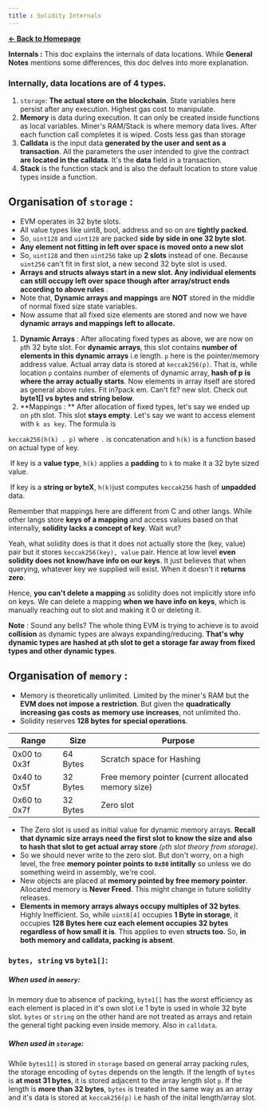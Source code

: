 ```yaml
---
title : Solidity Internals
---
```


[**← Back to Homepage**](https://0xpranay.github.io/solidity-notes/)

**Internals :** This doc explains the internals of data locations. While **General Notes** mentions some differences, this doc delves into more explanation.

### Internally, data locations are of 4 types.

1. `storage`: **The actual store on the blockchain**. State variables here persist after any execution. Highest gas cost to manipulate.
1. **Memory** is data during execution. It can only be created inside functions as local variables. Miner's RAM/Stack is where memory data lives. After each function call completes it is wiped. Costs less gas than storage
3. **Calldata** is the input data **generated by the user and sent as a transaction**. All the parameters the user intended to give the contract **are located in the calldata**. It's the **data** field in a transaction.
4. **Stack** is the function stack and is also the default location to store value types inside a function. 

## Organisation of `storage` : 

- EVM operates in 32 byte slots.
- All value types like uint8, bool, address and so on are **tightly packed**.
- So, `uint128` and `uint128` are packed **side by side in one 32 byte slot**.
- **Any element not fitting in left over space is moved onto a new slot**
- So, `uint128` and then `uint256` take up **2 slots** instead of one. Because `uint256` can't fit in first slot, a new second 32 byte slot is used.
- **Arrays and structs always start in a new slot. Any individual elements can still occupy left over space though after array/struct ends according to above rules** .
- Note that, **Dynamic arrays and mappings** are **NOT** stored in the middle of normal fixed size state variables. 
- Now assume that all fixed size elements are stored and now we have **dynamic arrays and mappings left to allocate.**

1. **Dynamic Arrays** :  After allocating fixed types as above, we are now on `p`th 32 byte slot. For **dynamic arrays**, this slot contains **number of elements in this dynamic arrays** i.e length. `p` here is the pointer/memory address value. Actual array data is stored at `keccak256(p)`. That is, while location `p` contains number of elements of dynamic array, **hash of p** **is where the array actually starts**. Now elements in array itself are stored as general above rules. Fit in?pack em. Can't fit? new slot. Check out **byte1[] vs bytes and string below**.
2. **Mappings : ** After allocation of fixed types, let's say we ended up on `p`th slot. This slot **stays empty**. Let's say we want to access element with `k as key`. The formula is

`keccak256(h(k) . p)` where `.` is concatenation and `h(k)` is a function based on actual type of key.

​				If key is a **value type**, `h(k)` applies a **padding** to `k` to make it a 32 byte sized value.

​				If key is a **string or byteX**, `h(k)`just computes `keccak256` hash of **unpadded** data.

Remember that mappings here are different from C and other langs. While other langs store **keys of a mapping** and access values based on that internally, **solidity lacks a concept of key**. Wait wut?

Yeah, what solidity does is that it does not actually store the (key, value) pair but it stores `keccak256(key), value` pair. Hence at low level **even solidity does not know/have info on our keys**. It just believes that when querying, whatever key we supplied will exist. When it doesn't it **returns zero**.

Hence, **you can't delete a mapping** as solidity does not implicitly store info on keys. We can delete a mapping **when we have info on keys**, which is manually reaching out to slot and making it 0 or deleting it. 

**Note** : Sound any bells? The whole thing EVM is trying to achieve is to avoid **collision** as dynamic types are always expanding/reducing. **That's why dynamic types are hashed at `p`th slot to get a storage far away from fixed types and other dynamic types**. 



## Organisation of `memory` : 

- Memory is theoretically unlimited. Limited by the miner's RAM but the **EVM does not impose a restriction**. But given the **quadratically increasing gas costs as memory use increases**, not unlimited tho.
- Solidity reserves **128 bytes for special operations**. 

| Range        | Size     | Purpose                                             |
| ------------ | -------- | --------------------------------------------------- |
| 0x00 to 0x3f | 64 Bytes | Scratch space for Hashing                           |
| 0x40 to 0x5f | 32 Bytes | Free memory pointer (current allocated memory size) |
| 0x60 to 0x7f | 32 Bytes | Zero slot                                           |



- The Zero slot is used as initial value for dynamic memory arrays. **Recall that dynamic size arrays need the first slot to know the size and also to hash that slot to get actual array store**  *(`p`th slot theory from storage)*.
- So we should never write to the zero slot. But don't worry, on a high level, the free **memory pointer points to `0x80` intitally** so unless we do something weird in assembly, we're cool.
- New objects are placed at **memory pointed by free memory pointer**. Allocated memory is **Never Freed**. This might change in future solidity releases.
- **Elements in memory arrays always occupy multiples of 32 bytes**. Highly Inefficient. So, while `uint8[4]` occupies **1 Byte in storage**, it occupies **128 Bytes here cuz each element occupies 32 bytes regardless of how small it is**. This applies to even **structs too**. So, **in both memory and calldata, packing is absent**.



### ``bytes, string`` vs ``byte1[]``:

##### When used in ``memory``:

In memory due to absence of packing, ``byte1[]`` has the worst efficiency as each element is placed in it's own slot i.e 1 byte is used in whole 32 byte slot. ``bytes`` or ``string`` on the other hand are not treated as arrays and retain the general tight packing even inside memory. Also in `calldata`.

##### When used in ``storage``:

While ``bytes1[]`` is stored in ``storage`` based on general array packing rules,
the storage encoding of ``bytes`` depends on the length. If the length of ``bytes`` is **at most 31 bytes**, it is stored adjacent to the array length slot ``p``. If the length is **more than 32 bytes**, ``bytes`` is treated in the same way as an array and it's data is stored at
``keccak256(p)``  i.e hash of the inital length/array slot.